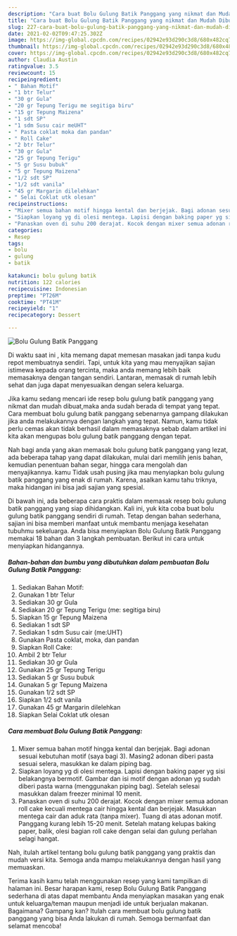```yaml
---
description: "Cara buat Bolu Gulung Batik Panggang yang nikmat dan Mudah Dibuat"
title: "Cara buat Bolu Gulung Batik Panggang yang nikmat dan Mudah Dibuat"
slug: 227-cara-buat-bolu-gulung-batik-panggang-yang-nikmat-dan-mudah-dibuat
date: 2021-02-02T09:47:25.302Z
image: https://img-global.cpcdn.com/recipes/02942e93d290c3d8/680x482cq70/bolu-gulung-batik-panggang-foto-resep-utama.jpg
thumbnail: https://img-global.cpcdn.com/recipes/02942e93d290c3d8/680x482cq70/bolu-gulung-batik-panggang-foto-resep-utama.jpg
cover: https://img-global.cpcdn.com/recipes/02942e93d290c3d8/680x482cq70/bolu-gulung-batik-panggang-foto-resep-utama.jpg
author: Claudia Austin
ratingvalue: 3.5
reviewcount: 15
recipeingredient:
- " Bahan Motif"
- "1 btr Telur"
- "30 gr Gula"
- "20 gr Tepung Terigu me segitiga biru"
- "15 gr Tepung Maizena"
- "1 sdt SP"
- "1 sdm Susu cair meUHT"
- " Pasta coklat moka dan pandan"
- " Roll Cake"
- "2 btr Telur"
- "30 gr Gula"
- "25 gr Tepung Terigu"
- "5 gr Susu bubuk"
- "5 gr Tepung Maizena"
- "1/2 sdt SP"
- "1/2 sdt vanila"
- "45 gr Margarin dilelehkan"
- " Selai Coklat utk olesan"
recipeinstructions:
- "Mixer semua bahan motif hingga kental dan berjejak. Bagi adonan sesuai kebutuhan motif (saya bagi 3). Masing2 adonan diberi pasta sesuai selera, masukkan ke dalam piping bag."
- "Siapkan loyang yg di olesi mentega. Lapisi dengan baking paper yg sisi belakangnya bermotif. Gambar dan isi motif dengan adonan yg sudah diberi pasta warna (menggunakan piping bag). Setelah selesai masukkan dalam freezer minimal 10 menit."
- "Panaskan oven di suhu 200 derajat. Kocok dengan mixer semua adonan roll cake kecuali mentega cair hingga kental dan berjejak. Masukkan mentega cair dan aduk rata (tanpa mixer). Tuang di atas adonan motif. Panggang kurang lebih 15-20 menit. Setelah matang kelupas baking paper, balik, olesi bagian roll cake dengan selai dan gulung perlahan selagi hangat."
categories:
- Resep
tags:
- bolu
- gulung
- batik

katakunci: bolu gulung batik 
nutrition: 122 calories
recipecuisine: Indonesian
preptime: "PT26M"
cooktime: "PT41M"
recipeyield: "1"
recipecategory: Dessert

---
```



![Bolu Gulung Batik Panggang](https://img-global.cpcdn.com/recipes/02942e93d290c3d8/680x482cq70/bolu-gulung-batik-panggang-foto-resep-utama.jpg)

Di waktu  saat ini , kita memang dapat memesan masakan jadi tanpa kudu repot membuatnya sendiri. Tapi, untuk kita yang mau menyajikan sajian istimewa kepada orang tercinta, maka anda memang lebih baik memasaknya dengan tangan sendiri. Lantaran, memasak di rumah lebih sehat dan juga dapat menyesuaikan dengan selera keluarga.

Jika kamu sedang mencari ide resep bolu gulung batik panggang yang nikmat dan mudah dibuat,maka anda sudah berada di tempat yang tepat. Cara membuat bolu gulung batik panggang  sebenarnya gampang dilakukan jika anda melakukannya dengan langkah yang tepat. Namun, kamu tidak perlu cemas akan tidak berhasil dalam memasaknya 
sebab dalam artikel ini kita akan mengupas bolu gulung batik panggang dengan tepat.  



Nah bagi anda yang akan memasak bolu gulung batik panggang yang lezat, ada beberapa tahap yang dapat dilakukan, mulai dari memilih jenis bahan, kemudian penentuan bahan segar, hingga cara mengolah dan menyajikannya. kamu Tidak usah pusing jika mau menyiapkan bolu gulung batik panggang yang enak di rumah. Karena, asalkan kamu  tahu triknya, maka hidangan ini bisa jadi sajian yang spesial.

Di bawah ini, ada beberapa cara praktis  dalam memasak resep bolu gulung batik panggang yang siap dihidangkan. Kali ini, yuk kita coba buat bolu gulung batik panggang sendiri di rumah. Tetap dengan bahan sederhana, sajian ini bisa memberi manfaat untuk membantu menjaga kesehatan tubuhmu sekeluarga. Anda bisa menyiapkan Bolu Gulung Batik Panggang memakai 18 bahan dan 3 langkah pembuatan. Berikut ini cara untuk menyiapkan hidangannya.

<!--inarticleads1-->

##### Bahan-bahan dan bumbu yang dibutuhkan dalam pembuatan Bolu Gulung Batik Panggang:

1. Sediakan  Bahan Motif:
1. Gunakan 1 btr Telur
1. Sediakan 30 gr Gula
1. Sediakan 20 gr Tepung Terigu (me: segitiga biru)
1. Siapkan 15 gr Tepung Maizena
1. Sediakan 1 sdt SP
1. Sediakan 1 sdm Susu cair (me:UHT)
1. Gunakan  Pasta coklat, moka, dan pandan
1. Siapkan  Roll Cake:
1. Ambil 2 btr Telur
1. Sediakan 30 gr Gula
1. Gunakan 25 gr Tepung Terigu
1. Sediakan 5 gr Susu bubuk
1. Gunakan 5 gr Tepung Maizena
1. Gunakan 1/2 sdt SP
1. Siapkan 1/2 sdt vanila
1. Gunakan 45 gr Margarin dilelehkan
1. Siapkan  Selai Coklat utk olesan




<!--inarticleads2-->

##### Cara membuat Bolu Gulung Batik Panggang:

1. Mixer semua bahan motif hingga kental dan berjejak. Bagi adonan sesuai kebutuhan motif (saya bagi 3). Masing2 adonan diberi pasta sesuai selera, masukkan ke dalam piping bag.
1. Siapkan loyang yg di olesi mentega. Lapisi dengan baking paper yg sisi belakangnya bermotif. Gambar dan isi motif dengan adonan yg sudah diberi pasta warna (menggunakan piping bag). Setelah selesai masukkan dalam freezer minimal 10 menit.
1. Panaskan oven di suhu 200 derajat. Kocok dengan mixer semua adonan roll cake kecuali mentega cair hingga kental dan berjejak. Masukkan mentega cair dan aduk rata (tanpa mixer). Tuang di atas adonan motif. Panggang kurang lebih 15-20 menit. Setelah matang kelupas baking paper, balik, olesi bagian roll cake dengan selai dan gulung perlahan selagi hangat.




Nah, itulah artikel tentang  bolu gulung batik panggang  yang praktis dan mudah versi kita. Semoga anda mampu melakukannya dengan hasil yang memuaskan. 

Terima kasih kamu telah menggunakan resep yang kami tampilkan di halaman ini. Besar harapan kami, resep  Bolu Gulung Batik Panggang sederhana di atas dapat membantu Anda menyiapkan masakan yang enak untuk keluarga/teman maupun menjadi ide untuk berjualan makanan. Bagaimana? Gampang kan? Itulah cara membuat bolu gulung batik panggang yang bisa Anda lakukan di rumah. Semoga bermanfaat dan selamat mencoba!

